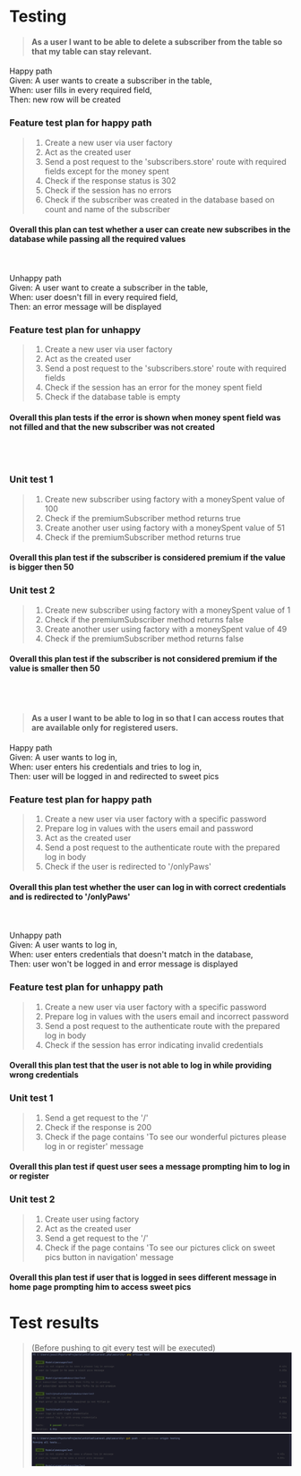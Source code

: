 # Testing

> #### As a user I want to be able to delete a subscriber from the table so that my table can stay relevant. <br>

Happy path<br>
Given: A user wants to create a subscriber in the table,<br>
When: user fills in every required field,<br>
Then: new row will be created<br>

### Feature test plan for happy path
> 1. Create a new user via user factory
> 2. Act as the created user
> 3. Send a post request to the 'subscribers.store' route with required fields except for the money spent
> 4. Check if the response status is 302
> 5. Check if the session has no errors
> 6. Check if the subscriber was created in the database based on count and name of the subscriber<br>
#### Overall this plan can test whether a user can create new subscribes in the database while passing all the required values
<br><br>
Unhappy path<br>
Given: A user want to create a subscriber in the table,<br>
When: user doesn't fill in every required field,<br>
Then: an error message will be displayed

### Feature test plan for unhappy
> 1. Create a new user via user factory
> 2. Act as the created user
> 3. Send a post request to the 'subscribers.store' route with required fields
> 4. Check if the session has an error for the money spent field
> 5. Check if the database table is empty<br>
#### Overall this plan tests if the error is shown when money spent field was not filled and that the new subscriber was not created
<br><br>
### Unit test 1
> 1. Create new subscriber using factory with a moneySpent value of 100
> 2. Check if the premiumSubscriber method returns true
> 3. Create another user using factory with a moneySpent value of 51
> 4. Check if the premiumSubscriber method returns true<br>
#### Overall this plan test if the subscriber is considered premium if the value is bigger then 50

### Unit test 2
> 1. Create new subscriber using factory with a moneySpent value of 1
> 2. Check if the premiumSubscriber method returns false
> 3. Create another user using factory with a moneySpent value of 49
> 4. Check if the premiumSubscriber method returns false<br>
#### Overall this plan test if the subscriber is not considered premium if the value is smaller then 50
<br><br>

> #### As a user I want to be able to log in so that I can access routes that are available only for registered users.

Happy path<br>
Given: A user wants to log in,<br>
When: user enters his credentials and tries to log in,<br>
Then: user will be logged in and redirected to sweet pics<br>

### Feature test plan for happy path
> 1. Create a new user via user factory with a specific password
> 2. Prepare log in values with the users email and password
> 3. Act as the created user
> 4. Send a post request to the authenticate route with the prepared log in body
> 5. Check if the user is redirected to '/onlyPaws'
#### Overall this plan test whether the user can log in with correct credentials and is redirected to '/onlyPaws'
<br><br>
Unhappy path<br>
Given: A user wants to log in,<br>
When: user enters credentials that doesn't match in the database,<br>
Then: user won't be logged in and error message is displayed<br>

### Feature test plan for unhappy path
> 1. Create a new user via user factory with a specific password
> 2. Prepare log in values with the users email and incorrect password
> 3. Send a post request to the authenticate route with the prepared log in body
> 4. Check if the session has error indicating invalid credentials
#### Overall this plan test that the user is not able to log in while providing wrong credentials

### Unit test 1
> 1. Send a get request to the '/'
> 2. Check if the response is 200
> 3. Check if the page contains 'To see our wonderful pictures please log in or register' message
#### Overall this plan test if quest user sees a message prompting him to log in or register

### Unit test 2
> 1. Create user using factory
> 2. Act as the created user
> 3. Send a get request to the '/'
> 4. Check if the page contains 'To see our pictures click on sweet pics button in navigation' message
#### Overall this plan test if user that is logged in sees different message in home page prompting him to access sweet pics

# Test results
>(Before pushing to git every test will be executed)
>![img.png](img.png)
>![img_1.png](img_1.png)
